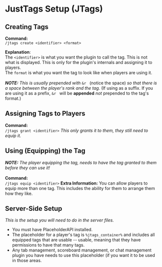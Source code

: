 # JustTags Setup (JTags)
## Creating Tags
**Command:**
<br>
```/jtags create <identifier> <format>```

**Explanation**:
<br>
The `<identifier>` is what you want the plugin to call the tag. This is not what is displayed. This is only for the plugin's internals and assigning it to players.
<br>
The `format` is what you want the tag to look like when players are using it.
<br>
<br>
***NOTE:*** *This is usually prepended with* `&r ` (notice the space) *so that there is a space between the player's rank and the tag.* (If using as a suffix. If you are using it as a prefix, `&r ` will be **appended** *not* prepended to the tag's format.)

## Assigning Tags to Players
**Command:**
<br>
```/jtags grant <identifier>```
*This only grants it to them, they still need to equip it.*

## Using (Equipping) the Tag
***NOTE:*** *The player equipping the tag, needs to have the tag granted to them before they can use it!*
<br>
<br>
**Command:**
<br>
```/jtags equip <identifier>```
**Extra Information:**
You can allow players to equip more than one tag. This includes the ability for them to arrange them how they like.

## Server-Side Setup
*This is the setup you will need to do in the server files.*
- You must have PlaceholderAPI installed.
- The placeholder for a player's tag is `%jtags_container%` and includes all equipped tags that are usable -- usable, meaning that they have permissions to have that many tags.
- Any tab management, scoreboard management, or chat management plugin you have needs to use this placeholder (if you want it to be used in those areas.